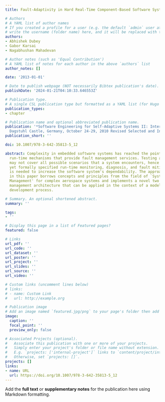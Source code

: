 ```yaml
---
title: Fault-Adaptivity in Hard Real-Time Component-Based Software Systems

# Authors
# A YAML list of author names
# If you created a profile for a user (e.g. the default `admin` user at `content/authors/admin/`), 
# write the username (folder name) here, and it will be replaced with their full name and linked to their profile.
authors:
- Abhishek Dubey
- Gabor Karsai
- Nagabhushan Mahadevan

# Author notes (such as 'Equal Contribution')
# A YAML list of notes for each author in the above `authors` list
author_notes: []

date: '2013-01-01'

# Date to publish webpage (NOT necessarily Bibtex publication's date).
publishDate: '2024-01-21T04:10:33.646553Z'

# Publication type.
# A single CSL publication type but formatted as a YAML list (for Hugo requirements).
publication_types:
- chapter

# Publication name and optional abbreviated publication name.
publication: '*Software Engineering for Self-Adaptive Systems II: International Seminar,
  Dagstuhl Castle, Germany, October 24-29, 2010 Revised Selected and Invited Papers*'
publication_short: ''

doi: 10.1007/978-3-642-35813-5_12

abstract: Complexity in embedded software systems has reached the point where we need
  run-time mechanisms that provide fault management services. Testing and verification
  may not cover all possible scenarios that a system encounters, hence a simpler,
  yet formally specified run-time monitoring, diagnosis, and fault mitigation architecture
  is needed to increase the software system's dependability. The approach described
  in this paper borrows concepts and principles from the field of `Systems Health
  Management' for complex aerospace systems and implements a novel two level health
  management architecture that can be applied in the context of a model-based software
  development process.

# Summary. An optional shortened abstract.
summary: ''

tags:
- ''

# Display this page in a list of Featured pages?
featured: false

# Links
url_pdf: ''
url_code: ''
url_dataset: ''
url_poster: ''
url_project: ''
url_slides: ''
url_source: ''
url_video: ''

# Custom links (uncomment lines below)
# links:
# - name: Custom Link
#   url: http://example.org

# Publication image
# Add an image named `featured.jpg/png` to your page's folder then add a caption below.
image:
  caption: ''
  focal_point: ''
  preview_only: false

# Associated Projects (optional).
#   Associate this publication with one or more of your projects.
#   Simply enter your project's folder or file name without extension.
#   E.g. `projects: ['internal-project']` links to `content/project/internal-project/index.md`.
#   Otherwise, set `projects: []`.
projects: []
links:
- name: URL
  url: https://doi.org/10.1007/978-3-642-35813-5_12
---
```


Add the **full text** or **supplementary notes** for the publication here using Markdown formatting.
